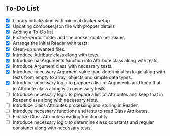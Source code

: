 ## To-Do List

- [x] Library initialization with minimal docker setup
- [x] Updating composer.json file with propper details
- [x] Adding a To-Do list
- [x] Fix the vendor folder and the docker container issues.
- [X] Arrange the Initial Reader with tests.
- [X] Clean-up unwanted files.
- [x] Introduce Attribute class along with tests.
- [x] Introduce hasArguments function into Attribute class along with tests.
- [x] Introduce Argument class with necessary tests.
- [x] Introduce necessary Argument value type determination logic along with tests from empty to array, objects and simple data types.
- [x] Introduce necessary logic to prepare a list of Arguments and keep that in Attribute class along with necessary tests.
- [ ] Introduce necessary logic to prepare a list of Attributes and keep that in Reader class along with necessary tests.
- [ ] Introduce Class Attributes processing and storing in Reader.
- [ ] Introduce necessary functions and tests to read Class Attributes.
- [ ] Finalize Class Attributes reading functionality.
- [ ] Introduce necessary logic to determine class constants and regular constants along with necessary tests.